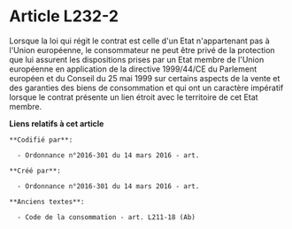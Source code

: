 # Article L232-2

Lorsque la loi qui régit le contrat est celle d'un Etat n'appartenant pas à l'Union européenne, le consommateur ne peut être
privé de la protection que lui assurent les dispositions prises par un Etat membre de l'Union européenne en application de la
directive 1999/44/CE du Parlement européen et du Conseil du 25 mai 1999 sur certains aspects de la vente et des garanties des
biens de consommation et qui ont un caractère impératif lorsque le contrat présente un lien étroit avec le territoire de cet
Etat membre.

**Liens relatifs à cet article**

	**Codifié par**:

	  - Ordonnance n°2016-301 du 14 mars 2016 - art.

	**Créé par**:

	  - Ordonnance n°2016-301 du 14 mars 2016 - art.

	**Anciens textes**:

	  - Code de la consommation - art. L211-18 (Ab)
